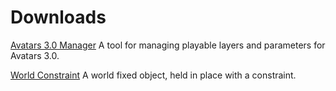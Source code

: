 # Downloads

[Avatars 3.0 Manager](https://github.com/VRLabs/VRChat-Avatars-3.0/releases/download/1/AV3Manager.unitypackage) A tool for managing playable layers and parameters for Avatars 3.0.

[World Constraint](https://github.com/VRLabs/VRChat-Avatars-3.0/releases/download/1/WorldConstraint.unitypackage) A world fixed object, held in place with a constraint.
